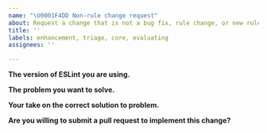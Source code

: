 ```yaml
---
name: "\U0001F4DD Non-rule change request"
about: Request a change that is not a bug fix, rule change, or new rule
title: ''
labels: enhancement, triage, core, evaluating
assignees: ''

---
```


<!--
    ESLint adheres to the [JS Foundation Code of Conduct](https://js.foundation/community/code-of-conduct).

    This template is for requesting a change that is not a bug fix, rule change, or new rule. If you are here for another reason, please see below:

    1. To report a bug: https://eslint.org/docs/developer-guide/contributing/reporting-bugs
    2. To request a rule change: https://eslint.org/docs/developer-guide/contributing/rule-changes
    3. To propose a new rule: https://eslint.org/docs/developer-guide/contributing/new-rules
    4. If you have any questions, please stop by our chatroom: https://gitter.im/eslint/eslint

    Note that leaving sections blank will make it difficult for us to troubleshoot and we may have to close the issue.
-->

**The version of ESLint you are using.**


**The problem you want to solve.**


**Your take on the correct solution to problem.**


**Are you willing to submit a pull request to implement this change?**
